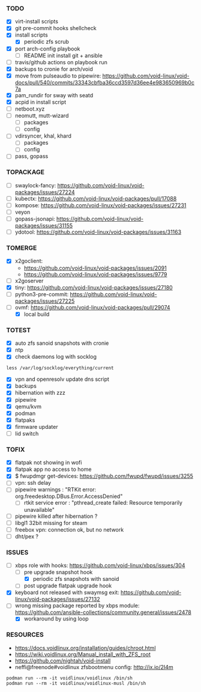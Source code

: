 ### TODO
- [x] virt-install scripts
- [x] git pre-commit hooks shellcheck
- [x] install scripts
  - [x] periodic zfs scrub
- [x] port arch-config playbook
  - [ ] README init install git + ansible
- [ ] travis/github actions on playbook run
- [x] backups to cronie for arch/void
- [x] move from pulseaudio to pipewire: https://github.com/void-linux/void-docs/pull/540/commits/33343cbfba36ccd3597d36ee4e983650969b0c7a
- [x] pam_rundir for sway with seatd
- [x] acpid in install script
- [ ] netboot.xyz
- [ ] neomutt, mutt-wizard
  - [ ] packages
  - [ ] config
- [ ] vdirsyncer, khal, khard
  - [ ] packages
  - [ ] config
- [ ] pass, gopass

### TOPACKAGE
- [ ] swaylock-fancy: https://github.com/void-linux/void-packages/issues/27224
- [ ] kubectx: https://github.com/void-linux/void-packages/pull/17088
- [ ] kompose: https://github.com/void-linux/void-packages/issues/27231
- [ ] veyon
- [ ] gopass-jsonapi: https://github.com/void-linux/void-packages/issues/31155
- [ ] ydotool: https://github.com/void-linux/void-packages/issues/31163

### TOMERGE
- [x] x2goclient:
  - https://github.com/void-linux/void-packages/issues/2091
  - https://github.com/void-linux/void-packages/issues/9779
- [ ] x2goserver
- [x] tiny: https://github.com/void-linux/void-packages/issues/27180
- [ ] python3-pre-commit: https://github.com/void-linux/void-packages/issues/27225
- [ ] ovmf: https://github.com/void-linux/void-packages/pull/29074
  - [x] local build

### TOTEST
- [x] auto zfs sanoid snapshots with cronie
- [x] ntp
- [x] check daemons log with socklog
```
less /var/log/socklog/everything/current
```
- [x] vpn and openresolv update dns script
- [x] backups
- [x] hibernation with zzz
- [x] pipewire
- [x] qemu/kvm
- [x] podman
- [x] flatpaks
- [x] firmware updater
- [ ] lid switch

### TOFIX
- [x] flatpak not showing in wofi
- [x] flatpak app no access to home
- [x] $ fwupdmgr get-devices: https://github.com/fwupd/fwupd/issues/3255
- [ ] vpn: ssh delay
- [ ] pipewire warnings : "RTKit error: org.freedesktop.DBus.Error.AccessDenied"
  - [ ] rtkit service error : "pthread_create failed: Resource temporarily unavailable"
- [ ] pipewire killed after hibernation ?
- [ ] libgl1 32bit missing for steam
- [ ] freebox vpn: connection ok, but no network
- [ ] dht/pex ?

### ISSUES
- [ ] xbps role with hooks: https://github.com/void-linux/xbps/issues/304
  - [ ] pre upgrade snapshot hook
    - [x] periodic zfs snapshots with sanoid
  - [ ] post upgrade flatpak upgrade hook
- [x] keyboard not released with swaymsg exit: https://github.com/void-linux/void-packages/issues/27132
- [ ] wrong missing package reported by xbps module: https://github.com/ansible-collections/community.general/issues/2478
  - [x] workaround by using loop

### RESOURCES

- https://docs.voidlinux.org/installation/guides/chroot.html
- https://wiki.voidlinux.org/Manual_install_with_ZFS_root
- https://github.com/nightah/void-install
- neffi@freenode#voidlinux zfsbootmenu config: http://ix.io/2I4m

```
podman run --rm -it voidlinux/voidlinux /bin/sh
podman run --rm -it voidlinux/voidlinux-musl /bin/sh
```
